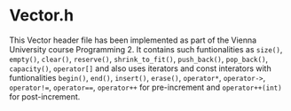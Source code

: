 # Vector.h
This Vector header file has been implemented as part of the Vienna University course Programming 2. It contains such funtionalities as `size()`, `empty()`, `clear()`, `reserve()`, `shrink_to_fit()`, `push_back()`, `pop_back()`, `capacity()`, `operator[]` and also uses iterators and const interators with funtionalities `begin()`, `end()`, `insert()`, `erase()`, `operator*`, `operator->`, `operator!=`, `operator==`, `operator++` for pre-increment and `operator++(int)` for post-increment.

